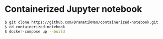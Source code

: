 <h1>Containerized Jupyter notebook</h1>

```bash
$ git clone https://github.com/DramatikMan/containerized-notebook.git
$ cd containerized-notebook
$ docker-compose up --build
```